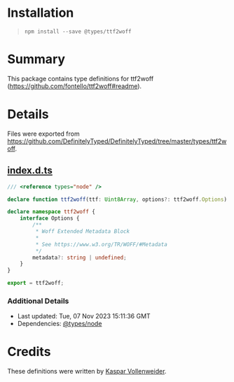 # Installation
> `npm install --save @types/ttf2woff`

# Summary
This package contains type definitions for ttf2woff (https://github.com/fontello/ttf2woff#readme).

# Details
Files were exported from https://github.com/DefinitelyTyped/DefinitelyTyped/tree/master/types/ttf2woff.
## [index.d.ts](https://github.com/DefinitelyTyped/DefinitelyTyped/tree/master/types/ttf2woff/index.d.ts)
````ts
/// <reference types="node" />

declare function ttf2woff(ttf: Uint8Array, options?: ttf2woff.Options): Buffer;

declare namespace ttf2woff {
    interface Options {
        /**
         * Woff Extended Metadata Block
         *
         * See https://www.w3.org/TR/WOFF/#Metadata
         */
        metadata?: string | undefined;
    }
}

export = ttf2woff;

````

### Additional Details
 * Last updated: Tue, 07 Nov 2023 15:11:36 GMT
 * Dependencies: [@types/node](https://npmjs.com/package/@types/node)

# Credits
These definitions were written by [Kaspar Vollenweider](https://github.com/casaper).
